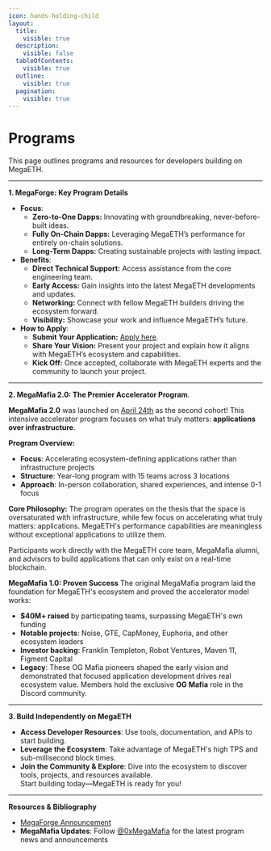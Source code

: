 ```yaml
---
icon: hands-holding-child
layout:
  title:
    visible: true
  description:
    visible: false
  tableOfContents:
    visible: true
  outline:
    visible: true
  pagination:
    visible: true
---
```


# Programs

This page outlines programs and resources for developers building on MegaETH.

***

**1. MegaForge: Key Program Details**

* **Focus**:
  * **Zero-to-One Dapps:** Innovating with groundbreaking, never-before-built ideas.
  * **Fully On-Chain Dapps:** Leveraging MegaETH’s performance for entirely on-chain solutions.
  * **Long-Term Dapps:** Creating sustainable projects with lasting impact.
* **Benefits**:
  * **Direct Technical Support:** Access assistance from the core engineering team.
  * **Early Access:** Gain insights into the latest MegaETH developments and updates.
  * **Networking:** Connect with fellow MegaETH builders driving the ecosystem forward.
  * **Visibility:** Showcase your work and influence MegaETH’s future.
* **How to Apply**:
  * **Submit Your Application:** [Apply here](https://docs.google.com/forms/d/e/1FAIpQLScmaKBIOBlz5ezd1qs2H5Ff5JnWQKUek8BJxMdBB5MoP-FZjw/viewform).
  * **Share Your Vision:** Present your project and explain how it aligns with MegaETH’s ecosystem and capabilities.
  * **Kick Off:** Once accepted, collaborate with MegaETH experts and the community to launch your project.

***

**2. MegaMafia 2.0: The Premier Accelerator Program**.

**MegaMafia 2.0** was launched on [April 24th](https://x.com/0xMegaMafia/status/1915073541705179305) as the second cohort! This intensive accelerator program focuses on what truly matters: **applications over infrastructure**.

**Program Overview:**

* **Focus**: Accelerating ecosystem-defining applications rather than infrastructure projects
* **Structure**: Year-long program with 15 teams across 3 locations
* **Approach**: In-person collaboration, shared experiences, and intense 0-1 focus

**Core Philosophy:** The program operates on the thesis that the space is oversaturated with infrastructure, while few focus on accelerating what truly matters: applications. MegaETH's performance capabilities are meaningless without exceptional applications to utilize them.

Participants work directly with the MegaETH core team, MegaMafia alumni, and advisors to build applications that can only exist on a real-time blockchain.

**MegaMafia 1.0: Proven Success** The original MegaMafia program laid the foundation for MegaETH's ecosystem and proved the accelerator model works:

* **$40M+ raised** by participating teams, surpassing MegaETH's own funding
* **Notable projects**: Noise, GTE, CapMoney, Euphoria, and other ecosystem leaders
* **Investor backing**: Franklin Templeton, Robot Ventures, Maven 11, Figment Capital
* **Legacy**: These OG Mafia pioneers shaped the early vision and demonstrated that focused application development drives real ecosystem value. Members hold the exclusive **OG Mafia** role in the Discord community.

***

**3. Build Independently on MegaETH**

* **Access Developer Resources**: Use tools, documentation, and APIs to start building.
* **Leverage the Ecosystem**: Take advantage of MegaETH's high TPS and sub-millisecond block times.
* **Join the Community & Explore**: Dive into the ecosystem to discover tools, projects, and resources available.\
  Start building today—MegaETH is ready for you!

***

**Resources & Bibliography**

* [MegaForge Announcement](https://x.com/megaeth_labs/status/1882829039603470371)
* **MegaMafia Updates**: Follow [@0xMegaMafia](https://x.com/0xMegaMafia) for the latest program news and announcements
